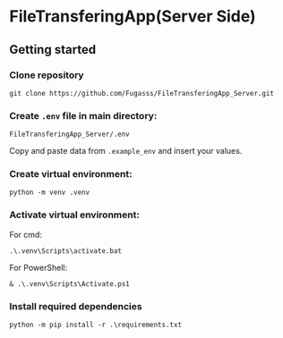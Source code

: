 # FileTransferingApp(Server Side)

## Getting started
### Clone repository
```
git clone https://github.com/Fugasss/FileTransferingApp_Server.git
```

### Create `.env` file in main directory:
```
FileTransferingApp_Server/.env
```

Copy and paste data from `.example_env` and insert your values.

### Create virtual environment:
```
python -m venv .venv
```

### Activate virtual environment:

For cmd:
```
.\.venv\Scripts\activate.bat
```

For PowerShell:
```
& .\.venv\Scripts\Activate.ps1
```

###  Install required dependencies
```
python -m pip install -r .\requirements.txt
```
